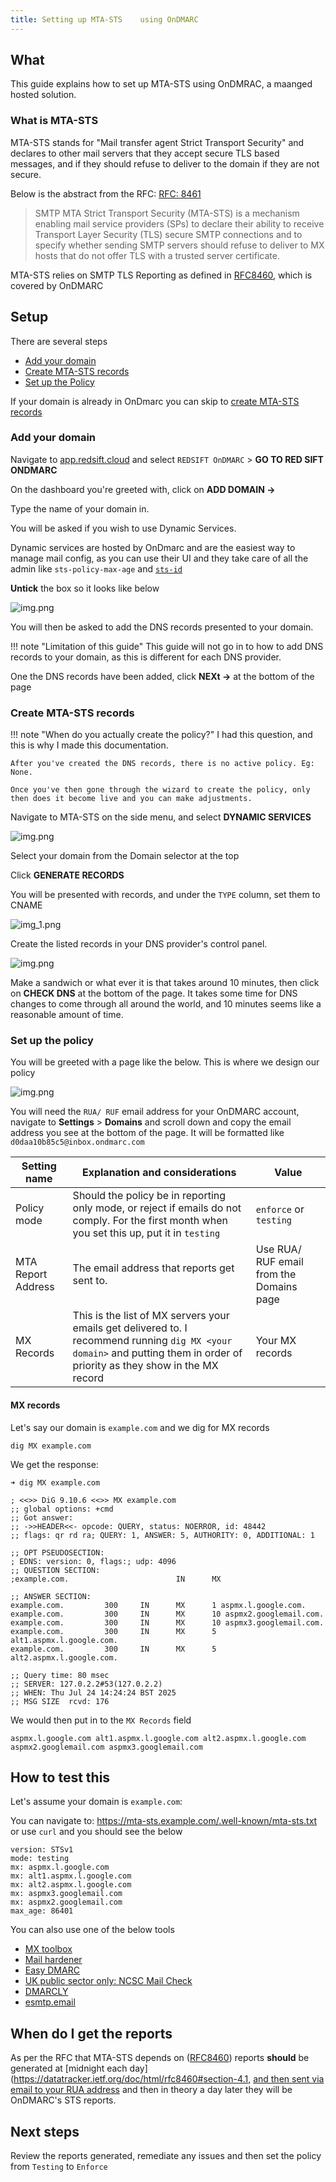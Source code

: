 ```yaml
---
title: Setting up MTA-STS    using OnDMARC
---
```


## What

This guide explains how to set up MTA-STS using OnDMRAC, a maanged hosted solution.

### What is MTA-STS

MTA-STS stands for "Mail transfer agent Strict Transport Security" and declares to other mail servers that they accept secure
TLS based messages, and if they should refuse to deliver to the domain if they are not secure.

Below is the abstract from the RFC: [RFC: 8461](https://datatracker.ietf.org/doc/html/rfc8461)

> SMTP MTA Strict Transport Security (MTA-STS) is a mechanism enabling
mail service providers (SPs) to declare their ability to receive
Transport Layer Security (TLS) secure SMTP connections and to specify
whether sending SMTP servers should refuse to deliver to MX hosts
that do not offer TLS with a trusted server certificate.

MTA-STS relies on SMTP TLS Reporting as defined in [RFC8460](https://datatracker.ietf.org/doc/html/rfc8460), which is
covered by OnDMARC

## Setup

There are several steps

* [Add your domain](#add-your-domain)
* [Create MTA-STS records](#create-mta-sts-records)
* [Set up the Policy](#set-up-the-policy)

If your domain is already in OnDmarc you can skip to [create MTA-STS records](#create-mta-sts-records)

### Add your domain

Navigate to [app.redsift.cloud](https://app.redsift.cloud) and select `REDSIFT OnDMARC` > **GO TO RED SIFT ONDMARC**

On the dashboard you're greeted with, click on **ADD DOMAIN ->**

Type the name of your domain in.

You will be asked if you wish to use Dynamic Services.

Dynamic services are hosted by OnDmarc and are the easiest way to manage mail config, as you can use their UI and they take
care of all the admin like `sts-policy-max-age` and [`sts-id`](https://datatracker.ietf.org/doc/html/rfc8461#:~:text=sts%2Did%20%20%20%20%20%20%20%20%20%20%3D%20%25s%22id%3D%22%201*32(ALPHA%20/%20DIGIT)%20%20%20%20%20%3B%20id%3D...)

**Untick** the box so it looks like below

![img.png](../../assets/on-dmarc-redsift-dynamic-services.png)

You will then be asked to add the DNS records presented to your domain.

!!! note "Limitation of this guide"
    This guide will not go in to how to add DNS records to your domain, as this is different for each DNS provider.

One the DNS records have been added, click **NEXt ->** at the bottom of the page

### Create MTA-STS records

!!! note "When do you actually create the policy?"
    I had this question, and this is why I made this documentation.

    After you've created the DNS records, there is no active policy. Eg: None.

    Once you've then gone through the wizard to create the policy, only then does it become live and you can make adjustments.

Navigate to MTA-STS on the side menu, and select **DYNAMIC SERVICES**

![img.png](../../assets/on-dmarc-redsift-dynamic-services-menu-item.png)

Select your domain from the Domain selector at the top

Click **GENERATE RECORDS**

You will be presented with records, and under the `TYPE` column, set them to CNAME

![img_1.png](../../assets/on-dmarc-redsift-mta-sts-set-cname.png)

Create the listed records in your DNS provider's control panel.

![img.png](../../assets/on-dmarc-redsift-mta-sts-set-sts-records.png)

Make a sandwich or what ever it is that takes around 10 minutes, then click on **CHECK DNS** at the bottom of the page.
It takes some time for DNS changes to come through all around the world, and 10 minutes seems like a reasonable amount of time.

### Set up the policy

You will be greeted with a page like the below. This is where we design our policy

![img.png](../../assets/on-dmarc-redsift-mta-sts-create-policy.png)

You will need the `RUA/ RUF` email address for your OnDMARC account, navigate to **Settings** > **Domains** and scroll down
and copy the email address you see at the bottom of the page. It will be formatted like `d0daa10b85c5@inbox.ondmarc.com`

| Setting name       | Explanation and considerations                                                                                                                                              | Value                                    |
|--------------------|-----------------------------------------------------------------------------------------------------------------------------------------------------------------------------|------------------------------------------|
| Policy mode        | Should the policy be in reporting only mode, or reject if emails do not comply. For the first month when you set this up, put it in `testing`                               | `enforce` or `testing`                   |
| MTA Report Address | The email address that reports get sent to.                                                                                                                                 | Use RUA/ RUF email from the Domains page |
| MX Records         | This is the list of MX servers your emails get delivered to. I recommend running `dig MX <your domain>` and putting them in order of priority as they show in the MX record | Your MX records                          |

#### MX records

Let's say our domain is `example.com` and we dig for MX records

```shell
dig MX example.com
```

We get the response:

```text
➜ dig MX example.com

; <<>> DiG 9.10.6 <<>> MX example.com
;; global options: +cmd
;; Got answer:
;; ->>HEADER<<- opcode: QUERY, status: NOERROR, id: 48442
;; flags: qr rd ra; QUERY: 1, ANSWER: 5, AUTHORITY: 0, ADDITIONAL: 1

;; OPT PSEUDOSECTION:
; EDNS: version: 0, flags:; udp: 4096
;; QUESTION SECTION:
;example.com.                        IN      MX

;; ANSWER SECTION:
example.com.         300     IN      MX      1 aspmx.l.google.com.
example.com.         300     IN      MX      10 aspmx2.googlemail.com.
example.com.         300     IN      MX      10 aspmx3.googlemail.com.
example.com.         300     IN      MX      5 alt1.aspmx.l.google.com.
example.com.         300     IN      MX      5 alt2.aspmx.l.google.com.

;; Query time: 80 msec
;; SERVER: 127.0.2.2#53(127.0.2.2)
;; WHEN: Thu Jul 24 14:24:24 BST 2025
;; MSG SIZE  rcvd: 176
```

We would then put in to the `MX Records` field

```
aspmx.l.google.com alt1.aspmx.l.google.com alt2.aspmx.l.google.com aspmx2.googlemail.com aspmx3.googlemail.com
```

## How to test this

Let's assume your domain is `example.com`:

You can navigate to: <https://mta-sts.example.com/.well-known/mta-sts.txt> or use `curl` and you should see the below

```text
version: STSv1
mode: testing
mx: aspmx.l.google.com
mx: alt1.aspmx.l.google.com
mx: alt2.aspmx.l.google.com
mx: aspmx3.googlemail.com
mx: aspmx2.googlemail.com
max_age: 86401
```

You can also use one of the below tools

* [MX toolbox](https://mxtoolbox.com/mta-sts.aspx)
* [Mail hardener](https://www.mailhardener.com/tools/mta-sts-validator)
* [Easy DMARC](https://easydmarc.com/tools/mta-sts-check)
* [UK public sector only: NCSC Mail Check](https://www.mailcheck.service.ncsc.gov.uk/)
* [DMARCLY](https://dmarcly.com/tools/mta-tls-checker)
* [esmtp.email](https://esmtp.email/tools/mta-sts/)

## When do I get the reports

As per the RFC that MTA-STS depends on ([RFC8460](https://datatracker.ietf.org/doc/html/rfc8460)) reports **should**
be generated at [midnight each day](<https://datatracker.ietf.org/doc/html/rfc8460#section-4.1>, [and then sent via email to your RUA address](https://datatracker.ietf.org/doc/html/rfc8460#section-5)
and then in theory a day later they will be OnDMARC's STS reports.

## Next steps

Review the reports generated, remediate any issues and then set the policy from `Testing` to `Enforce`
